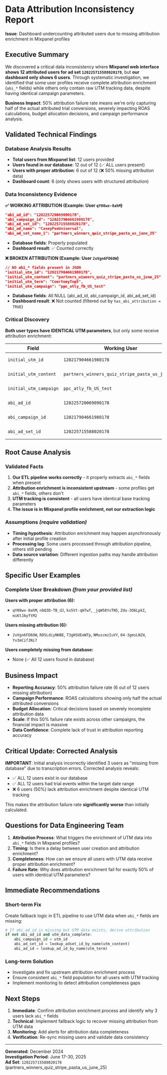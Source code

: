 # **Data Attribution Inconsistency Report**
**Issue**: Dashboard undercounting attributed users due to missing attribution enrichment in Mixpanel profiles

## **Executive Summary**

We discovered a critical data inconsistency where **Mixpanel web interface shows 12 attributed users for ad set `120225715588020178`**, but **our dashboard only shows 6 users**. Through systematic investigation, we identified that some user profiles receive complete attribution enrichment (`abi_*` fields) while others only contain raw UTM tracking data, despite having identical campaign parameters.

**Business Impact**: 50% attribution failure rate means we're only capturing half of the actual attributed trial conversions, severely impacting ROAS calculations, budget allocation decisions, and campaign performance analysis.

## **Validated Technical Findings**

### **Database Analysis Results**
- **Total users from Mixpanel list**: 12 users provided
- **Users found in our database**: 12 out of 12 (✅ ALL users present)
- **Users with proper attribution**: 6 out of 12 (❌ 50% missing attribution data)
- **Dashboard count**: 6 (only shows users with structured attribution)

### **Data Inconsistency Evidence**

**✅ WORKING ATTRIBUTION (Example: User `qY08wx-8ahM`)**
```json
"abi_ad_id": "120225720069090178",
"abi_campaign_id": "120217904661980178", 
"abi_ad_set_id": "120225715588020178",
"abi_ad_name": "CaseyPovUniversal",
"abi_ad_set_name_1": "partners_winners_quiz_stripe_pasta_us_june_25"
```
- **Database fields**: Properly populated
- **Dashboard result**: ✅ Counted correctly

**❌ BROKEN ATTRIBUTION (Example: User `2xVgn6FD6OW`)**
```json
// NO abi_* fields present in JSON
"initial_utm_id": "120217904661980178",
"initial_utm_content": "partners_winners_quiz_stripe_pasta_us_june_25", 
"initial_utm_term": "CourtneyTop5",
"initial_utm_campaign": "ppc_atly_fb_US_test"
```
- **Database fields**: All NULL (abi_ad_id, abi_campaign_id, abi_ad_set_id)
- **Dashboard result**: ❌ Not counted (filtered out by `has_abi_attribution = TRUE`)

### **Critical Discovery**

**Both user types have IDENTICAL UTM parameters**, but only some receive attribution enrichment:

| Field | Working User | Broken User | Status |
|-------|--------------|-------------|---------|
| `initial_utm_id` | `120217904661980178` | `120217904661980178` | ✅ Identical |
| `initial_utm_content` | `partners_winners_quiz_stripe_pasta_us_june_25` | `partners_winners_quiz_stripe_pasta_us_june_25` | ✅ Identical |
| `initial_utm_campaign` | `ppc_atly_fb_US_test` | `ppc_atly_fb_US_test` | ✅ Identical |
| `abi_ad_id` | `120225720069090178` | `NULL` | ❌ Missing |
| `abi_campaign_id` | `120217904661980178` | `NULL` | ❌ Missing |
| `abi_ad_set_id` | `120225715588020178` | `NULL` | ❌ Missing |

## **Root Cause Analysis**

### **Validated Facts**
1. **Our ETL pipeline works correctly** - it properly extracts `abi_*` fields when present
2. **Attribution enrichment is inconsistent upstream** - some profiles get `abi_*` fields, others don't
3. **UTM tracking is consistent** - all users have identical base tracking parameters
4. **The issue is in Mixpanel profile enrichment, not our extraction logic**

### **Assumptions** *(require validation)*
- **Timing hypothesis**: Attribution enrichment may happen asynchronously after initial profile creation
- **Processing lag**: Some users processed through attribution pipeline, others still pending
- **Data source variation**: Different ingestion paths may handle attribution differently

## **Specific User Examples**

### **Complete User Breakdown** *(from your provided list)*

**Users with proper attribution (6):**
- `qY08wx-8ahM`, `nbQ3D-TB_dJ`, `kv5Vt-qH7wf`, `_jqW58YxTN5`, `Zdu-3O6LpkI`, `miKtJAyftM2`

**Users missing attribution (6):**
- `2xVgn6FD6OW`, `RDSLdiyNHBE`, `T3gHSUEeWTp`, `NMuscmzIuVY`, `04-3gmsLNZ4`, `Yv3mCifJNi7`

**Users completely missing from database:**
- None (✅ All 12 users found in database)

## **Business Impact**

- **Reporting Accuracy**: 50% attribution failure rate (6 out of 12 users missing attribution)
- **Campaign Performance**: ROAS calculations showing only half the actual attributed conversions
- **Budget Allocation**: Critical decisions based on severely incomplete attribution data
- **Scale**: If this 50% failure rate exists across other campaigns, the financial impact is massive
- **Data Confidence**: Complete lack of trust in attribution reporting accuracy

## **Critical Update: Corrected Analysis**

**IMPORTANT**: Initial analysis incorrectly identified 3 users as "missing from database" due to transcription errors. Corrected analysis reveals:
- ✅ ALL 12 users exist in our database
- ✅ ALL 12 users had trial events within the target date range  
- ❌ 6 users (50%) lack attribution enrichment despite identical UTM tracking

This makes the attribution failure rate **significantly worse** than initially calculated.

## **Questions for Data Engineering Team**

1. **Attribution Process**: What triggers the enrichment of UTM data into `abi_*` fields in Mixpanel profiles?
2. **Timing**: Is there a delay between user creation and attribution enrichment?
3. **Completeness**: How can we ensure all users with UTM data receive proper attribution enrichment?
4. **Failure Rate**: Why does attribution enrichment fail for exactly 50% of users with identical UTM parameters?

## **Immediate Recommendations**

### **Short-term Fix**
Create fallback logic in ETL pipeline to use UTM data when `abi_*` fields are missing:
```python
# If abi_ad_id is missing but UTM data exists, derive attribution
if not abi_ad_id and utm_data_complete:
    abi_campaign_id = utm_id
    abi_ad_set_id = lookup_adset_id_by_name(utm_content)
    abi_ad_id = lookup_ad_id_by_name(utm_term)
```

### **Long-term Solution**
- Investigate and fix upstream attribution enrichment process
- Ensure consistent `abi_*` field population for all users with UTM tracking
- Implement monitoring to detect attribution completeness gaps

## **Next Steps**

1. **Immediate**: Confirm attribution enrichment process and identify why 3 users lack `abi_*` fields
2. **Technical**: Implement fallback logic to recover missing attribution from UTM data
3. **Monitoring**: Add alerts for attribution data completeness
4. **Verification**: Re-sync missing users and validate data consistency

---

**Generated**: December 2024  
**Investigation Period**: June 17-30, 2025  
**Ad Set**: `120225715588020178` (partners_winners_quiz_stripe_pasta_us_june_25) 
